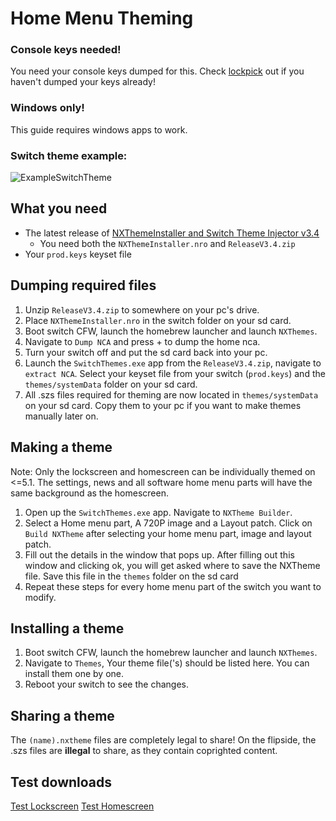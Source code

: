 # Home Menu Theming

### Console keys needed!
You need your console keys dumped for this. Check [lockpick](https://github.com/shchmue/Lockpick) out if you haven't dumped your keys already!
	
### Windows only!
This guide requires windows apps to work.

### Switch theme example:
![ExampleSwitchTheme](https://raw.githubusercontent.com/suchmememanyskill/SwitchThemeGuide/master/ThemingExample.jpg)


	

## What you need 

- The latest release of [NXThemeInstaller and Switch Theme Injector v3.4](https://github.com/exelix11/SwitchThemeInjector/releases)
	- You need both the `NXThemeInstaller.nro` and `ReleaseV3.4.zip`
- Your `prod.keys` keyset file
	
## Dumping required files

1. Unzip `ReleaseV3.4.zip` to somewhere on your pc's drive.
2. Place `NXThemeInstaller.nro` in the switch folder on your sd card.
3. Boot switch CFW, launch the homebrew launcher and launch `NXThemes`.
4. Navigate to `Dump NCA` and press + to dump the home nca.
5. Turn your switch off and put the sd card back into your pc.
6. Launch the `SwitchThemes.exe` app from the `ReleaseV3.4.zip`, navigate to `extract NCA`. Select your keyset file from your switch (`prod.keys`) and the `themes/systemData` folder on your sd card.
7. All .szs files required for theming are now located in `themes/systemData` on your sd card. Copy them to your pc if you want to make themes manually later on.


## Making a theme

Note:
Only the lockscreen and homescreen can be individually themed on <=5.1. The settings, news and all software home menu parts will have the same background as the homescreen.

1. Open up the `SwitchThemes.exe` app. Navigate to `NXTheme Builder`.
2. Select a Home menu part, A 720P image and a Layout patch. Click on `Build NXTheme` after selecting your home menu part, image and layout patch.
3. Fill out the details in the window that pops up. After filling out this window and clicking ok, you will get asked where to save the NXTheme file. Save this file in the `themes` folder on the sd card
4. Repeat these steps for every home menu part of the switch you want to modify.
	
## Installing a theme

1. Boot switch CFW, launch the homebrew launcher and launch `NXThemes`.
2. Navigate to `Themes`, Your theme file('s) should be listed here. You can install them one by one.
3. Reboot your switch to see the changes.

## Sharing a theme
The `(name).nxtheme` files are completely legal to share! On the flipside, the .szs files are **illegal** to share, as they contain coprighted content. 

## Test downloads
[Test Lockscreen](https://cdn.discordapp.com/attachments/450631843583229954/524649804144574464/TrianglesLock.nxtheme)
[Test Homescreen](https://cdn.discordapp.com/attachments/450631843583229954/524649801241985054/SunlightWavesHome.nxtheme)
